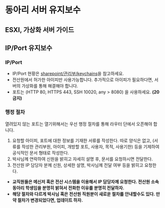 # 동아리 서버 유지보수

## ESXI, 가상화 서버 가이드

## IP/Port 유지보수

### IP/Port
- IP/Port 현황은 [sharepoint/관리부/keychains](https://ejnu.sharepoint.com/:x:/s/msteams_bbf640/EdeKDQ2u-NdEtb-9TtaKiTEBIkTMowsEbkxWEkWzrcwcXw?e=42b8pW)을 참고하세요.
- 전산원에서 허가한 아이피만 사용가능합니다. 추가적으로 아이피가 필요하다면, 서버의 가상화를 통해 해결해야 합니다.
- 포트는 (HTTP 80, HTTPS 443, SSH 10020, any > 8080) 을 사용하세요. **(20 금지)** 

### 행정 절차
열려있지 않는 포트는 열기위해서는 우선 행정 절차를 통해 라우터 단에서 오픈해야 합니다.

1. 요청할 아이피, 포트에 대한 정보를 기재한 서류를 작성한다. 따로 양식은 없고, (서류를 작성한 관리부원, 
아이피, 개방할 포트, 사용자, 목적, 사용기한) 등을 기제하여 공식적인 문서 형태로 작성한다.
2. 박사님께 연락하여 신원을 밝히고 자세히 설명 후, 문서를 요청하시면 전달한다.
3. 전산원 IP 담당자 분께 신원, 상세한 설명, 박사님께 전달 여부 등을 밝히고 요청한다. 

* **교직원들은 메신저 혹은 전산 시스템을 이용해서 IP 담당자께 요청한다. 전산원 소속 동아리 학생임을 분명히 밝혀서 전화한 이유를 분명히 전달하자.**
* **해당 절차와 다르게 박사님 혹은 전산원 직원분이 새로운 절차를 안내할수도 있다. 만약 절차가 변경되었다면, 업데이트 하자.**
